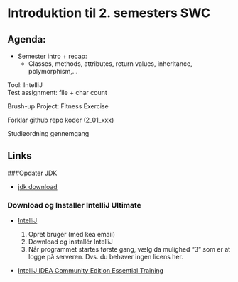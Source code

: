 # Introduktion til 2. semesters SWC
## Agenda:

* Semester intro + recap: 
	* Classes, methods, attributes, return values, inheritance, polymorphism,…

Tool: IntelliJ    
Test assignment: file + char count

Brush-up Project: Fitness Exercise

Forklar github repo koder (2_01_xxx)

Studieordning gennemgang

## Links
###Opdater JDK    

* [jdk download](http://www.java.oracle.com)

### Download og Installer IntelliJ Ultimate    

* [IntelliJ](https://www.jetbrains.com/estore/students/)
	1. Opret bruger (med kea email)
	2. Download og installér IntelliJ 
	3. Når programmet startes første gang, vælg da mulighed “3” som er at logge på serveren. Dvs. du behøver ingen licens her.


* [IntelliJ IDEA Community Edition Essential Training](https://www.lynda.com/Java-tutorials/Welcome/486759/606148-4.html)
